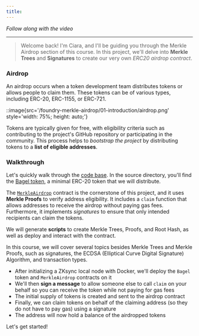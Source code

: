 ```yaml
---
title:
---
```


_Follow along with the video_

---

> Welcome back! I'm Ciara, and I'll be guiding you through the Merkle Airdrop section of this course. In this project, we'll delve into **Merkle Trees** and **Signatures** to create our very own _ERC20 airdrop contract_.

### Airdrop

An airdrop occurs when a token development team distributes tokens or allows people to claim them. These tokens can be of various types, including ERC-20, ERC-1155, or ERC-721.

::image{src='/foundry-merkle-airdrop/01-introduction/airdrop.png' style='width: 75%; height: auto;'}

Tokens are typically given for free, with eligibility criteria such as contributing to the project's GitHub repository or participating in the community. This process helps to _bootstrap the project_ by distributing tokens to a **list of eligible addresses**.

### Walkthrough

Let's quickly walk through the [code base](https://github.com/Cyfrin/foundry-merkle-airdrop-cu). In the source directory, you'll find the [Bagel token](https://github.com/Cyfrin/foundry-merkle-airdrop-cu/blob/main/src/BagelToken.sol), a minimal ERC-20 token that we will distribute.

The [`MerkleAirdrop`](https://github.com/Cyfrin/foundry-merkle-airdrop-cu/blob/main/src/MerkleAirdrop.sol) contract is the cornerstone of this project, and it uses **Merkle Proofs** to verify address eligibility. It includes a `claim` function that allows addresses to receive the airdrop without paying gas fees. Furthermore, it implements _signatures_ to ensure that only intended recipients can claim the tokens.

We will generate **scripts** to create Merkle Trees, Proofs, and Root Hash, as well as deploy and interact with the contract.

In this course, we will cover several topics besides Merkle Trees and Merkle Proofs, such as signatures, the ECDSA (Elliptical Curve Digital Signature) Algorithm, and transaction types.

- After initializing a ZKsync local node with Docker, we'll deploy the `Bagel` token and `MerkleAirdrop` contracts on it
- We'll then **sign a message** to allow someone else to call `claim` on your behalf so you can receive the token while not paying for gas fees
- The initial supply of tokens is created and sent to the airdrop contract
- Finally, we can claim tokens on behalf of the claiming address (so they do not have to pay gas) using a signature
- The address will now hold a balance of the airdropped tokens

Let's get started!
